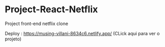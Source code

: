 # Project-React-Netflix
Project front-end netflix clone


Deploy : https://musing-villani-8634c6.netlify.app/ (CLick aqui para ver o projeto)
